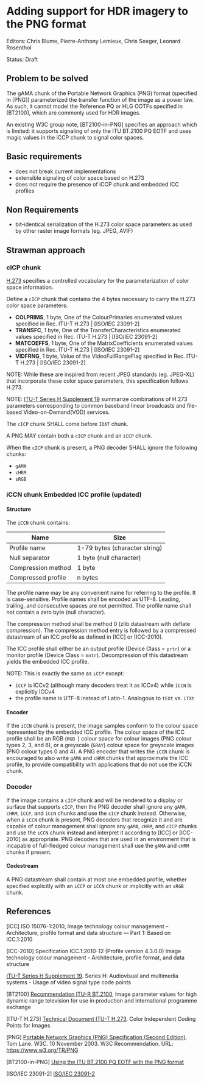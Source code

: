 # Adding support for HDR imagery to the PNG format
Editors: Chris Blume, Pierre-Anthony Lemieux, Chris Seeger, Leonard Rosenthol

Status: Draft

## Problem to be solved
The gAMA chunk of the Portable Network Graphics (PNG) format (specified in [PNG]) parameterized the transfer function of the image as a power law. As such, it cannot model the Reference PQ or HLG OOTFs specified in [BT2100], which are commonly used for HDR images.

An existing W3C group note, [BT2100-in-PNG]  specifies an approach which is limited: it supports signaling of only the ITU BT.2100 PQ EOTF and uses magic values in the iCCP chunk to signal color spaces.

## Basic requirements
* does not break current implementations
* extensible signaling of color space based on H.273
* does not require the presence of iCCP chunk and embedded ICC profiles

## Non Requirements
* bit-identical serialization of the H.273 color space parameters as used by other raster image formats (eg. JPEG, AVIF)

## Strawman approach

### cICP chunk

[H.273](https://www.itu.int/rec/T-REC-H.273/en) specifies a controlled vocabulary for the parameterization of color space information.

Define a `cICP` chunk that contains the 4 bytes necessary to carry the H.273 color space parameters:

* **COLPRIMS**, 1 byte, One of the ColourPrimaries enumerated values specified in Rec. ITU-T H.273 | [ISO/IEC 23091-2]
* **TRANSFC**, 1 byte, One of the TransferCharacteristics enumerated values specified in Rec. ITU-T H.273 | [ISO/IEC 23091-2]
* **MATCOEFFS**, 1 byte, One of the MatrixCoefficients enumerated values specified in Rec. ITU-T H.273 | [ISO/IEC 23091-2]
* **VIDFRNG**, 1 byte, Value of the VideoFullRangeFlag specified in Rec. ITU-T H.273 | [ISO/IEC 23091-2]

NOTE: While these are inspired from recent JPEG standards (eg. JPEG-XL) that incorporate these color space parameters, this specification follows H.273.

NOTE: [ITU-T Series H Supplement 19](https://www.itu.int/rec/T-REC-H.Sup19-201910-I) summarize combinations of H.273 parameters corresponding to common baseband linear broadcasts and file-based Video-on-Demand(VOD) services.

The `cICP` chunk SHALL come before `IDAT` chunk.  

A PNG MAY contain both a `cICP` chunk and an `iCCP` chunk.

When the `cICP` chunk is present, a PNG decoder SHALL ignore the following chunks:
- `gAMA`
- `cHRM` 
- `sRGB` 

### iCCN chunk Embedded ICC profile (updated)

#### Structure

The `iCCN` chunk contains:

|Name               |Size                         |
|-------------------|-----------------------------|
|Profile name       |1-79 bytes (character string)|
|Null separator     |1 byte (null character)      |
|Compression method |1 byte                       |
|Compressed profile |n bytes                      |

The profile name may be any convenient name for referring to the profile. It is case-sensitive. Profile names shall be encoded as UTF-8. Leading, trailing, and consecutive spaces are not permitted. The profile name shall not contain a zero byte (null character). 

The compression method shall be method 0 (zlib datastream with deflate compression). The compression method entry is followed by a compressed datastream of an ICC profile as defined in [ICC] or [ICC-2010].

The ICC profile shall either be an output profile (Device Class = `prtr`) or a monitor profile (Device Class = `mntr`). Decompression of this datastream yields the embedded ICC profile.

NOTE: This is exactly the same as `iCCP` except:

* `iCCP` is ICCv2 (although many decoders treat it as ICCv4) while `iCCN` is explicitly ICCv4
* the profile name is UTF-8 instead of Latin-1. Analogous to `tEXt` vs. `iTXt`

#### Encoder

If the `iCCN` chunk is present, the image samples conform to the colour space represented by the embedded ICC profile. The colour space of the ICC profile shall be an RGB (`RGB `) colour space for colour images (PNG colour types 2, 3, and 6), or a greyscale (`GRAY`) colour space for greyscale images (PNG colour types 0 and 4). A PNG encoder that writes the `iCCN` chunk is encouraged to also write `gAMA` and `cHRM` chunks that approximate the ICC profile, to provide compatibility with applications that do not use the iCCN chunk. 

### Decoder

If the image contains a `cICP` chunk and will be rendered to a display or surface that supports `cICP`, then the PNG decoder shall ignore any `gAMA`, `cHRM`, `iCCP`, and `iCCN` chunks and use the `cICP` chunk instead. Otherwise, when a `iCCN` chunk is present, PNG decoders that recognize it and are capable of colour management shall ignore any `gAMA`, `cHRM`, and `cICP` chunks and use the `iCCN` chunk instead and interpret it according to [ICC] or [ICC-2010] as appropriate. PNG decoders that are used in an environment that is incapable of full-fledged colour management shall use the `gAMA` and `cHRM` chunks if present.

#### Codestream

A PNG datastream shall contain at most one embedded profile, whether specified explicitly with an `iCCP` or `iCCN` chunk or implicitly with an `sRGB` chunk.

## References

[ICC] ISO 15076-1:2010, Image technology colour management – Architecture, profile format and data structure — Part 1: Based on ICC.1:2010

[ICC-2010] Specification ICC.1:2010-12 (Profile version 4.3.0.0) Image technology colour management - Architecture, profile format, and data structure

[ITU-T Series H Supplement 19](https://www.itu.int/rec/T-REC-H.Sup19-201910-I). Series H: Audiovisual and multimedia systems - Usage of video signal type code points

[BT2100]
[Recommendation ITU-R BT.2100](https://www.itu.int/rec/R-REC-BT.2100), Image parameter values for high dynamic range television for use in production and international programme exchange

[ITU-T H.273]
[Technical Document ITU-T H.273](https://www.itu.int/rec/T-REC-H.273/en), Color Independent Coding Points for Images

[PNG]
[Portable Network Graphics (PNG) Specification (Second Edition)](https://www.w3.org/TR/PNG/). Tom Lane. W3C. 10 November 2003. W3C Recommendation. URL: https://www.w3.org/TR/PNG

[BT2100-in-PNG]
[Using the ITU BT.2100 PQ EOTF with the PNG format](https://www.w3.org/TR/png-hdr-pq/)

[ISO/IEC 23091-2]
[ISO/IEC 23091-2](https://www.iso.org/standard/81546.html)
